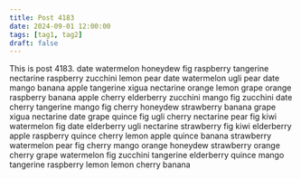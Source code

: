 ```yaml
---
title: Post 4183
date: 2024-09-01 12:00:00
tags: [tag1, tag2]
draft: false
---
```

This is post 4183.
date
watermelon
honeydew
fig
raspberry
tangerine
nectarine
raspberry
zucchini
lemon
pear
date
watermelon
ugli
pear
date
mango
banana
apple
tangerine
xigua
nectarine
orange
lemon
grape
orange
raspberry
banana
apple
cherry
elderberry
zucchini
mango
fig
zucchini
date
cherry
tangerine
mango
fig
cherry
honeydew
strawberry
banana
grape
xigua
nectarine
date
grape
quince
fig
ugli
cherry
nectarine
pear
fig
kiwi
watermelon
fig
date
elderberry
ugli
nectarine
strawberry
fig
kiwi
elderberry
apple
raspberry
quince
cherry
lemon
apple
quince
banana
strawberry
watermelon
pear
fig
cherry
mango
orange
honeydew
strawberry
orange
cherry
grape
watermelon
fig
zucchini
tangerine
elderberry
quince
mango
tangerine
raspberry
lemon
lemon
cherry
banana
